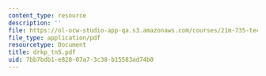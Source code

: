 ```yaml
---
content_type: resource
description: ''
file: https://ol-ocw-studio-app-qa.s3.amazonaws.com/courses/21m-735-technical-design-scenery-mechanisms-and-special-effects-spring-2004/7bb7bdb1e82807a73c38b15583ad74b0_drkp_tn5.pdf
file_type: application/pdf
resourcetype: Document
title: drkp_tn5.pdf
uid: 7bb7bdb1-e828-07a7-3c38-b15583ad74b0
---
```

